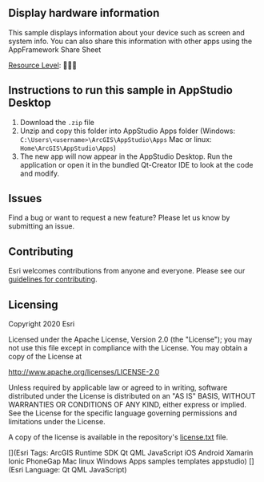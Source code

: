 
## Display hardware information

This sample displays information about your device such as screen and system info. You can also share this information with other apps using the AppFramework Share Sheet

[Resource Level](https://geonet.esri.com/groups/appstudio/blog/2016/12/06/how-to-describe-our-resources-in-terms-of-difficulty-complexity-and-time-to-digest): 🍌🍌🍌


## Instructions to run this sample in AppStudio Desktop

1. Download the `.zip` file
2. Unzip and copy this folder into AppStudio Apps folder (Windows: `C:\Users\<username>\ArcGIS\AppStudio\Apps` Mac or linux: `Home\ArcGIS\AppStudio\Apps`)
3. The new app will now appear in the AppStudio Desktop. Run the application or open it in the bundled Qt-Creator IDE to look at the code and modify.

## Issues

Find a bug or want to request a new feature?  Please let us know by submitting an issue.

## Contributing

Esri welcomes contributions from anyone and everyone. Please see our [guidelines for contributing](https://github.com/esri/contributing).

## Licensing
Copyright 2020 Esri

Licensed under the Apache License, Version 2.0 (the "License");
you may not use this file except in compliance with the License.
You may obtain a copy of the License at

http://www.apache.org/licenses/LICENSE-2.0

Unless required by applicable law or agreed to in writing, software
distributed under the License is distributed on an "AS IS" BASIS,
WITHOUT WARRANTIES OR CONDITIONS OF ANY KIND, either express or implied.
See the License for the specific language governing permissions and
limitations under the License.

A copy of the license is available in the repository's [license.txt](license.txt) file.


[](Esri Tags: ArcGIS Runtime SDK Qt QML JavaScript iOS Android Xamarin Ionic PhoneGap Mac linux Windows Apps samples templates appstudio)
[](Esri Language: Qt QML JavaScript)
